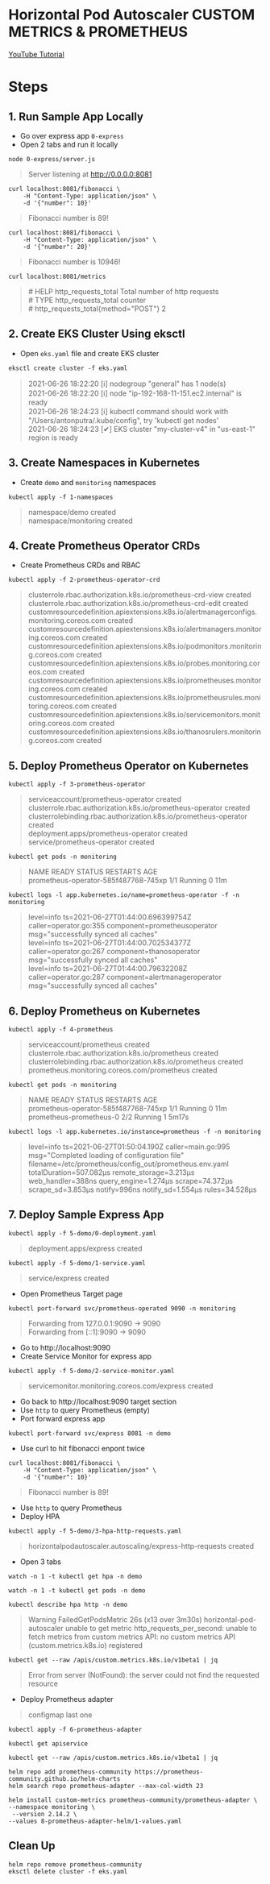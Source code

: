 # Horizontal Pod Autoscaler CUSTOM METRICS & PROMETHEUS

[YouTube Tutorial](https://youtu.be/)

# Steps

## 1. Run Sample App Locally

- Go over express app `0-express`
- Open 2 tabs and run it locally
```
node 0-express/server.js
```
> Server listening at http://0.0.0.0:8081
```
curl localhost:8081/fibonacci \
    -H "Content-Type: application/json" \
    -d '{"number": 10}'
```
> Fibonacci number is 89!
```
curl localhost:8081/fibonacci \
    -H "Content-Type: application/json" \
    -d '{"number": 20}'
```
> Fibonacci number is 10946!
```
curl localhost:8081/metrics
```
> \# HELP http_requests_total Total number of http requests  
> \# TYPE http_requests_total counter  
> \# http_requests_total{method="POST"} 2

## 2. Create EKS Cluster Using eksctl
- Open `eks.yaml` file and create EKS cluster
```
eksctl create cluster -f eks.yaml
```
> 2021-06-26 18:22:20 [ℹ]  nodegroup "general" has 1 node(s)  
> 2021-06-26 18:22:20 [ℹ]  node "ip-192-168-11-151.ec2.internal" is ready  
> 2021-06-26 18:24:23 [ℹ]  kubectl command should work with "/Users/antonputra/.kube/config", try 'kubectl get nodes'  
> 2021-06-26 18:24:23 [✔]  EKS cluster "my-cluster-v4" in "us-east-1" region is ready
## 3. Create Namespaces in Kubernetes
- Create `demo` and `monitoring` namespaces
```
kubectl apply -f 1-namespaces
```
> namespace/demo created  
> namespace/monitoring created

## 4. Create Prometheus Operator CRDs
- Create Prometheus CRDs and RBAC
```
kubectl apply -f 2-prometheus-operator-crd
```
> clusterrole.rbac.authorization.k8s.io/prometheus-crd-view created  
> clusterrole.rbac.authorization.k8s.io/prometheus-crd-edit created  
> customresourcedefinition.apiextensions.k8s.io/alertmanagerconfigs.monitoring.coreos.com created  
> customresourcedefinition.apiextensions.k8s.io/alertmanagers.monitoring.coreos.com created  
> customresourcedefinition.apiextensions.k8s.io/podmonitors.monitoring.coreos.com created  
> customresourcedefinition.apiextensions.k8s.io/probes.monitoring.coreos.com created  
> customresourcedefinition.apiextensions.k8s.io/prometheuses.monitoring.coreos.com created  
> customresourcedefinition.apiextensions.k8s.io/prometheusrules.monitoring.coreos.com created  
> customresourcedefinition.apiextensions.k8s.io/servicemonitors.monitoring.coreos.com created  
> customresourcedefinition.apiextensions.k8s.io/thanosrulers.monitoring.coreos.com created  

## 5. Deploy Prometheus Operator on Kubernetes
```
kubectl apply -f 3-prometheus-operator
```
> serviceaccount/prometheus-operator created  
> clusterrole.rbac.authorization.k8s.io/prometheus-operator created  
> clusterrolebinding.rbac.authorization.k8s.io/prometheus-operator created  
> deployment.apps/prometheus-operator created  
> service/prometheus-operator created  
```
kubectl get pods -n monitoring
```
> NAME                                   READY   STATUS    RESTARTS   AGE  
prometheus-operator-585f487768-745xp   1/1     Running   0          11m  
```
kubectl logs -l app.kubernetes.io/name=prometheus-operator -f -n monitoring
```
> level=info ts=2021-06-27T01:44:00.696399754Z caller=operator.go:355 component=prometheusoperator msg="successfully synced all caches"  
> level=info ts=2021-06-27T01:44:00.702534377Z caller=operator.go:267 component=thanosoperator msg="successfully synced all caches"  
> level=info ts=2021-06-27T01:44:00.79632208Z caller=operator.go:287 component=alertmanageroperator msg="successfully synced all caches"  

## 6. Deploy Prometheus on Kubernetes
```
kubectl apply -f 4-prometheus
```
> serviceaccount/prometheus created  
> clusterrole.rbac.authorization.k8s.io/prometheus created  
> clusterrolebinding.rbac.authorization.k8s.io/prometheus created  
> prometheus.monitoring.coreos.com/prometheus created  
```
kubectl get pods -n monitoring
```
> NAME                                   READY   STATUS    RESTARTS   AGE  
prometheus-operator-585f487768-745xp   1/1     Running   0          11m  
prometheus-prometheus-0                2/2     Running   1          5m17s  
```
kubectl logs -l app.kubernetes.io/instance=prometheus -f -n monitoring
```
> level=info ts=2021-06-27T01:50:04.190Z caller=main.go:995 msg="Completed loading of configuration file" filename=/etc/prometheus/config_out/prometheus.env.yaml totalDuration=507.082µs remote_storage=3.213µs web_handler=388ns query_engine=1.274µs scrape=74.372µs scrape_sd=3.853µs notify=996ns notify_sd=1.554µs rules=34.528µs  

## 7. Deploy Sample Express App
```
kubectl apply -f 5-demo/0-deployment.yaml
```
> deployment.apps/express created
```
kubectl apply -f 5-demo/1-service.yaml
```
> service/express created  
- Open Prometheus Target page
```
kubectl port-forward svc/prometheus-operated 9090 -n monitoring
```
> Forwarding from 127.0.0.1:9090 -> 9090  
> Forwarding from [::1]:9090 -> 9090  
- Go to http://localhost:9090
- Create Service Monitor for express app
```
kubectl apply -f 5-demo/2-service-monitor.yaml
```
> servicemonitor.monitoring.coreos.com/express created  
- Go back to http://localhost:9090 target section
- Use `http` to query Prometheus (empty)
- Port forward express app
```
kubectl port-forward svc/express 8081 -n demo
```
- Use curl to hit fibonacci enpont twice
```
curl localhost:8081/fibonacci \
    -H "Content-Type: application/json" \
    -d '{"number": 10}'
```
> Fibonacci number is 89!  
- Use `http` to query Prometheus
- Deploy HPA
```
kubectl apply -f 5-demo/3-hpa-http-requests.yaml
```
> horizontalpodautoscaler.autoscaling/express-http-requests created  
- Open 3 tabs
```
watch -n 1 -t kubectl get hpa -n demo
```
```
watch -n 1 -t kubectl get pods -n demo
```
```
kubectl describe hpa http -n demo
```
> Warning  FailedGetPodsMetric           26s (x13 over 3m30s)  horizontal-pod-autoscaler  unable to get metric http_requests_per_second: unable to fetch metrics from custom metrics API: no custom metrics API (custom.metrics.k8s.io) registered  
```
kubectl get --raw /apis/custom.metrics.k8s.io/v1beta1 | jq
```
> Error from server (NotFound): the server could not find the requested resource  
- Deploy Prometheus adapter
> configmap last one
```
kubectl apply -f 6-prometheus-adapter
```
```
kubectl get apiservice
```

```
kubectl get --raw /apis/custom.metrics.k8s.io/v1beta1 | jq
```

```
helm repo add prometheus-community https://prometheus-community.github.io/helm-charts
helm search repo prometheus-adapter --max-col-width 23
```

```
helm install custom-metrics prometheus-community/prometheus-adapter \
--namespace monitoring \
 --version 2.14.2 \
--values 8-prometheus-adapter-helm/1-values.yaml
```






## Clean Up
```
helm repo remove prometheus-community
eksctl delete cluster -f eks.yaml
```